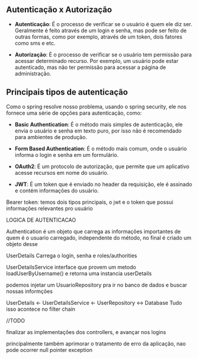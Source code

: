 ## Autenticação x Autorização

- **Autenticação**: É o processo de verificar se o usuário é quem ele diz ser. Geralmente é feito através de um login e senha, mas pode ser feito de outras formas, como por exemplo, através de um token, dois fatores como sms e etc.

- **Autorização**: É o processo de verificar se o usuário tem permissão para acessar determinado recurso. Por exemplo, um usuário pode estar autenticado, mas não ter permissão para acessar a página de administração.

## Principais tipos de autenticação

Como o spring resolve nosso problema, usando o spring security, ele nos fornece uma série de opções para autenticação, como:

- **Basic Authentication**: É o método mais simples de autenticação, ele envia o usuário e senha em texto puro, por isso não é recomendado para ambientes de produção.

- **Form Based Authentication**: É o método mais comum, onde o usuário informa o login e senha em um formulário.

- **OAuth2**: É um protocolo de autorização, que permite que um aplicativo acesse recursos em nome do usuário.

- **JWT**: É um token que é enviado no header da requisição, ele é assinado e contém informações do usuário.

Bearer token: temos dois tipos principais, o jwt e o token que possui informações relevantes pro usuário 



LOGICA DE AUTENTICACAO


Authentication é um objeto que carrega as informações importantes de quem é o usuario
carregado, independente do método, no final é criado um objeto desse

UserDetails
Carrega o login, senha e roles/authorities

UserDetailsService interface que provem um metodo loadUserByUsername() e
retorna uma instancia userDetails

podemos injetar um UsuarioRepository pra ir no banco de dados e buscar nossas informções

UserDetails <- UserDetailsService <- UserRepository <-> Database
Tudo isso acontece no filter chain

//TODO

finalizar as implementações dos controllers, e avançar nos logins

principalmente também aprimorar o tratamento de erro da aplicação, nao pode ocorrer null pointer exception

